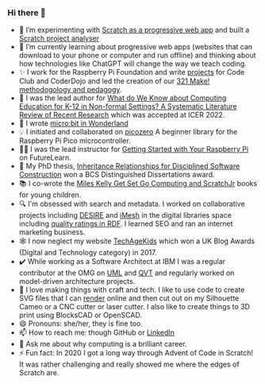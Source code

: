 ### Hi there 👋

- 🧪 I’m experimenting with [Scratch as a progressive web app](https://github.com/tracygardner/scratchpwa) and built a [Scratch project analyser](https://scratch-analysis.tracygardner.repl.co/)
- 🌱 I’m currently learning about progressive web apps (websites that can download to your phone or computer and run offline) and thinking about how technologies like ChatGPT will change the way we teach coding.  
- ✨ I work for the Raspberry Pi Foundation and write [projects](https://projects.raspberrypi.org/en/paths) for Code Club and CoderDojo and led the creation of our [321 Make! methodogology and pedagogy](https://projects.raspberrypi.org/en/projects/321-make-mentor-guide). 
- 📑 I was the lead author for [What do We Know about Computing Education for K-12 in Non-formal Settings? A Systematic Literature Review of Recent Research](https://dl.acm.org/doi/fullHtml/10.1145/3501385.3543960) which was accepted at ICER 2022. 
- 🐛 I wrote [micro:bit in Wonderland](https://Leanpub.com/microbitinwonderland/)
- 💡 I initiated and collaborated on [picozero](https://github.com/RaspberryPiFoundation/picozero) A beginner library for the Raspberry Pi Pico microcontroller. 
- 👩‍🏫 I was the lead instructor for [Getting Started with Your Raspberry Pi](https://www.futurelearn.com/courses/getting-started-with-your-raspberry-pi) on FutureLearn.
- 📕 My PhD thesis, [Inheritance Relationships for Disciplined Software Construction](https://www.amazon.co.uk/Inheritance-Relationships-Construction-Distinguished-Dissertations-ebook/dp/B000W2STRM) won a BCS Distinguished Dissertations award. 
- 📚 I co-wrote the [Miles Kelly Get Set Go Computing and ScratchJr](https://www.amazon.co.uk/s?k=get+set+go+computing) books for young children.
- 🔍 I'm obsessed with search and metadata. I worked on collaborative projects including [DESIRE](http://www.ukoln.ac.uk/metadata/desire/) and [iMesh](http://www.dlib.org/dlib/december99/12dempsey.html) in the digital libraries space including [quality ratings in RDF](https://researchportal.bath.ac.uk/en/publications/quality-ratings-in-rdf). I learned SEO and ran an internet marketing business.
- 🕸 I now neglect my website [TechAgeKids](https://www.techagekids.com/) which won a UK Blog Awards (Digital and Technology category) in 2017.
- ✔️ While working as a Software Architect at IBM I was a regular contributor at the OMG on [UML](https://issues.omg.org/issues/spec/UML/2.0?view=CLOSED) and [QVT](https://www.omg.org/spec/QVT/1.0/PDF) and regularly worked on model-driven architecture projects. 
- 🧵 I love making things with craft and tech. I like to use code to create SVG files that I can [render](https://github.com/tracygardner/layeredsvgcraft) online and then cut out on my Silhouette Cameo or a CNC cutter or laser cutter. I also like to create things to 3D print using BlocksCAD or OpenSCAD.
- 😄 Pronouns: she/her, they is fine too.
- 📫 How to reach me: though GitHub or [LinkedIn](https://www.linkedin.com/in/tracy-gardner-328406/)
- 💬 Ask me about why computing is a brilliant career.
- ⚡ Fun fact: In 2020 I got a long way through Advent of Code in Scratch! It was rather challenging and really showed me where the edges of Scratch are. 

